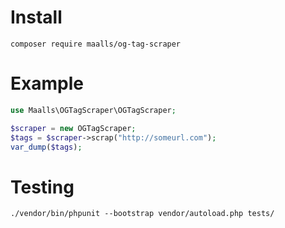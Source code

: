 # Install

```console
composer require maalls/og-tag-scraper
```

# Example

```php 
use Maalls\OGTagScraper\OGTagScraper;

$scraper = new OGTagScraper;
$tags = $scraper->scrap("http://someurl.com");
var_dump($tags);
``` 

# Testing

```command
./vendor/bin/phpunit --bootstrap vendor/autoload.php tests/
```
